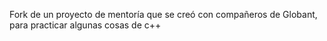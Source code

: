 Fork de un proyecto de mentoría que se creó con compañeros de Globant, para practicar algunas cosas de c++ 
